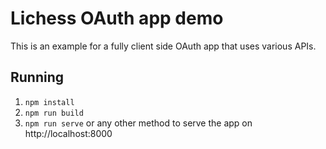 # Lichess OAuth app demo

This is an example for a fully client side OAuth app that uses various APIs.

## Running

1. `npm install`
1. `npm run build`
1. `npm run serve` or any other method to serve the app on http://localhost:8000
